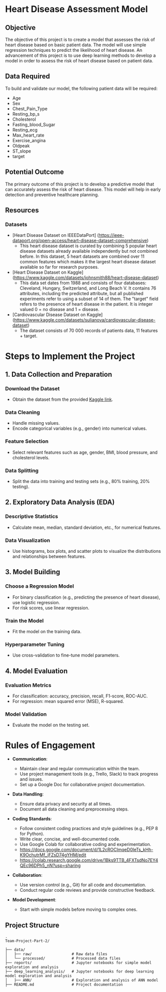 # Heart Disease Assessment Model

## Objective
The objective of this project is to create a model that assesses the risk of heart disease based on basic patient data. The model will use simple regression techniques to predict the likelihood of heart disease. An advancement of this project is to use deep learning methods to develop a model in order to assess the risk of heart disease based on patient data.

## Data Required
To build and validate our model, the following patient data will be required:
- Age
- Sex 
- Chest_Pain_Type
- Resting_bp_s
- Cholesterol
- Fasting_blood_Sugar
- Resting_ecg
- Max_heart_rate
- Exercise_angina
- Oldpeak
- ST_slope
- target


## Potential Outcome
The primary outcome of this project is to develop a predictive model that can accurately assess the risk of heart disease. This model will help in early detection and preventive healthcare planning.

## Resources
### Datasets
- [Heart Disease Dataset on IEEEDataPort] (https://ieee-dataport.org/open-access/heart-disease-dataset-comprehensive)
  - This heart disease dataset is curated by combining 5 popular heart disease datasets already available independently but not combined before. In this dataset, 5 heart datasets are combined over 11 common features which makes it the largest heart disease dataset available so far for research purposes.
- [Heart Disease Dataset on Kaggle] (https://www.kaggle.com/datasets/johnsmith88/heart-disease-dataset)
  - This data set dates from 1988 and consists of four databases: Cleveland, Hungary, Switzerland, and Long Beach V. It contains 76 attributes, including the predicted attribute, but all published experiments refer to using a subset of 14 of them. The "target" field refers to the presence of heart disease in the patient. It is integer valued 0 = no disease and 1 = disease.
- [Cardiovascular Disease Dataset on Kaggle] (https://www.kaggle.com/datasets/sulianova/cardiovascular-disease-dataset)
  - The dataset consists of 70 000 records of patients data, 11 features + target.

# Steps to Implement the Project

## 1. Data Collection and Preparation
### Download the Dataset
- Obtain the dataset from the provided [Kaggle link](https://www.kaggle.com/datasets).

### Data Cleaning
- Handle missing values.
- Encode categorical variables (e.g., gender) into numerical values.

### Feature Selection
- Select relevant features such as age, gender, BMI, blood pressure, and cholesterol levels.

### Data Splitting
- Split the data into training and testing sets (e.g., 80% training, 20% testing).

## 2. Exploratory Data Analysis (EDA)
### Descriptive Statistics
- Calculate mean, median, standard deviation, etc., for numerical features.

### Data Visualization
- Use histograms, box plots, and scatter plots to visualize the distributions and relationships between features.

## 3. Model Building
### Choose a Regression Model
- For binary classification (e.g., predicting the presence of heart disease), use logistic regression.
- For risk scores, use linear regression.

### Train the Model
- Fit the model on the training data.

### Hyperparameter Tuning
- Use cross-validation to fine-tune model parameters.

## 4. Model Evaluation
### Evaluation Metrics
- For classification: accuracy, precision, recall, F1-score, ROC-AUC.
- For regression: mean squared error (MSE), R-squared.

### Model Validation
- Evaluate the model on the testing set.


# Rules of Engagement

- **Communication**:
  - Maintain clear and regular communication within the team.
  - Use project management tools (e.g., Trello, Slack) to track progress and issues.
  - Set up a Google Doc for collaborative project documentation.

- **Data Handling**:
  - Ensure data privacy and security at all times.
  - Document all data cleaning and preprocessing steps.

- **Coding Standards**:
  - Follow consistent coding practices and style guidelines (e.g., PEP 8 for Python).
  - Write clear, concise, and well-documented code.
  - Use Google Colab for collaborative coding and experimentation.
  - https://docs.google.com/document/d/1L2cROCImqeD0IeTs_kHh-K9OchutrMf_jFZsD74gYHM/edit
  - https://colab.research.google.com/drive/1Bks9TTB_4FXTsdNo7EY4QEc96DPh5_nN?usp=sharing
      

- **Collaboration**:
  - Use version control (e.g., Git) for all code and documentation.
  - Conduct regular code reviews and provide constructive feedback.

- **Model Development**:
  - Start with simple models before moving to complex ones.


## Project Structure

```plaintext
.
Team-Project-Part-2/

├── data/
│   ├── raw/                  # Raw data files
│   └── processed/            # Processed data files
├── reports/                  # Jupyter notebooks for simple model exploration and analysis
├── deep_learning_analysis/   # Jupyter notebooks for deep learning model exploration and analysis 
│   ├── ANN/                  # Exploration and analysis of ANN model
├── README.md                 # Project documentation

